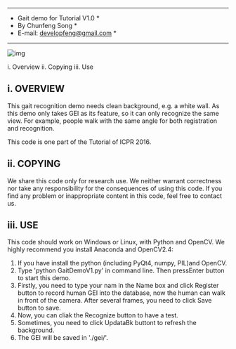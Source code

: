------------------------------------------------------------------------
* Gait demo for Tutorial V1.0                     *
* By Chunfeng Song                                *
* E-mail: developfeng@gmail.com                   *
------------------------------------------------------------------------
 ![img](https://github.com/developfeng/GaitRecognition/blob/master/ToyGaitDemo.gif)

i.    Overview
ii.   Copying
iii.  Use

i. OVERVIEW
-----------------------------

This gait recognition demo needs clean background, e.g. a white wall. 
As this demo only takes GEI as its feature, so it can only recognize 
the same view. For example, people walk with the same angle for both 
registration and recognition.

This code is one part of the Tutorial of ICPR 2016.

ii. COPYING
-----------------------------
We share this code only for research use. We neither warrant correctness 
nor take any responsibility for the consequences of using this code. 
If you find any problem or inappropriate content in this code, feel 
free to contact us.

iii. USE
-----------------------------
This code should work on Windows or Linux, with Python and OpenCV.
We highly recommend you install Anaconda and OpenCV2.4:

1) If you have install the python (including PyQt4, numpy, PIL)and 
OpenCV.
2) Type 'python GaitDemoV1.py' in command line. Then pressEnter button to 
start this demo.
3) Firstly, you need to type your nam in the Name box and click Register
 button to record human GEI into the database, now the human can walk 
 in front of the camera. After several frames, you need to click Save 
 button to save.
4) Now, you can cliak the Recognize button to have a test.
5) Sometimes, you need to click UpdataBk buttont to refresh the background.
6) The GEI will be saved in './gei/'.
